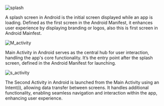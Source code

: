 ![splash](https://github.com/user-attachments/assets/4b79e772-dcdf-4aeb-b4cf-1c6cb6c64948)

A splash screen in Android is the initial screen displayed while an app is loading. Defined as the first screen in the Android Manifest, it enhances user experience by displaying branding or logos, also this is first screen in Android Mainfest.

![M_activity](https://github.com/user-attachments/assets/52d65837-f94f-46aa-95bf-1583188eaa4f)

Main Activity in Android serves as the central hub for user interaction, handling the app's core functionality. It’s the entry point after the splash screen, defined in the Android Manifest for launching.

![s_activity](https://github.com/user-attachments/assets/79cc6728-7e75-4075-ade8-cc7879009165)

The Second Activity in Android is launched from the Main Activity using an Intent(i), allowing data transfer between screens. It handles additional functionality, enabling seamless navigation and interaction within the app, enhancing user experience.
